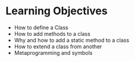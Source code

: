 # Learning Objectives

 - How to define a Class
 - How to add methods to a class
 - Why and how to add a static method to a class
 - How to extend a class from another
 - Metaprogramming and symbols
